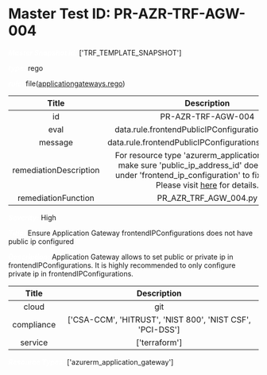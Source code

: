 



# Master Test ID: PR-AZR-TRF-AGW-004


***<font color="white">Master Snapshot Id:</font>*** ['TRF_TEMPLATE_SNAPSHOT']

***<font color="white">type:</font>*** rego

***<font color="white">rule:</font>*** file([applicationgateways.rego])  
  
  
  
  

|Title|Description|
| :---: | :---: |
|id|PR-AZR-TRF-AGW-004|
|eval|data.rule.frontendPublicIPConfigurationsDisabled|
|message|data.rule.frontendPublicIPConfigurationsDisabled_err|
|remediationDescription|For resource type 'azurerm_application_gateway' make sure 'public_ip_address_id' does not exist under 'frontend_ip_configuration' to fix the issue. Please visit <a href='https://registry.terraform.io/providers/hashicorp/azurerm/latest/docs/resources/application_gateway#frontend_ip_configuration' target='_blank'>here</a> for details.|
|remediationFunction|PR_AZR_TRF_AGW_004.py|


***<font color="white">Severity:</font>*** High

***<font color="white">Title:</font>*** Ensure Application Gateway frontendIPConfigurations does not have public ip configured

***<font color="white">Description:</font>*** Application Gateway allows to set public or private ip in frontendIPConfigurations. It is highly recommended to only configure private ip in frontendIPConfigurations.  
  
  

|Title|Description|
| :---: | :---: |
|cloud|git|
|compliance|['CSA-CCM', 'HITRUST', 'NIST 800', 'NIST CSF', 'PCI-DSS']|
|service|['terraform']|


***<font color="white">Resource Types:</font>*** ['azurerm_application_gateway']


[applicationgateways.rego]: https://github.com/prancer-io/prancer-compliance-test/tree/master/azure/terraform/applicationgateways.rego
